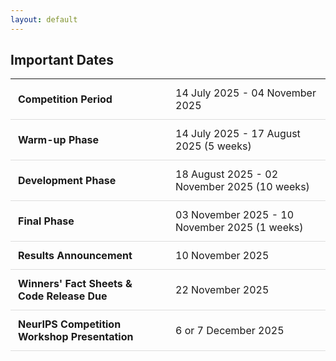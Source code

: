 ```yaml
---
layout: default
---
```


## Important Dates

<table class="foo" style="border-collapse: collapse; width: 100%;">
    <tr style="border-bottom: 1px solid #ddd;">
        <td width="50%" style="padding: 12px;"><b> Competition Period</b></td>
        <td width="50%" style="padding: 12px;">14 July 2025 - 04 November 2025</td>
    </tr>
    <tr style="border-bottom: 1px solid #ddd;">
        <td width="50%" style="padding: 12px;"><b> Warm-up Phase</b></td>
        <td width="50%" style="padding: 12px;">14 July 2025 - 17 August 2025 (5 weeks)</td>
    </tr>
    <tr style="border-bottom: 1px solid #ddd;">
        <td width="50%" style="padding: 12px;"><b> Development Phase</b></td>
        <td width="50%" style="padding: 12px;">18 August 2025 - 02 November 2025 (10 weeks)</td>
    </tr>
    <tr style="border-bottom: 1px solid #ddd;">
        <td width="50%" style="padding: 12px;"><b> Final Phase</b></td>
        <td width="50%" style="padding: 12px;">03 November 2025 - 10 November 2025 (1 weeks)</td>
    </tr>
    <tr style="border-bottom: 1px solid #ddd;">
        <td width="50%" style="padding: 12px;"><b> Results Announcement</b></td>
        <td width="50%" style="padding: 12px;">10 November 2025</td>
    </tr>
    <tr style="border-bottom: 1px solid #ddd;">
        <td width="50%" style="padding: 12px;"><b> Winners' Fact Sheets & Code Release Due</b></td>
        <td width="50%" style="padding: 12px;">22 November 2025</td>
    </tr>
    <tr style="border-bottom: 1px solid #ddd;">
        <td width="50%" style="padding: 12px;"><b> NeurIPS Competition Workshop Presentation</b></td>
        <td width="50%" style="padding: 12px;">6 or 7 December 2025</td>
    </tr>
</table>
